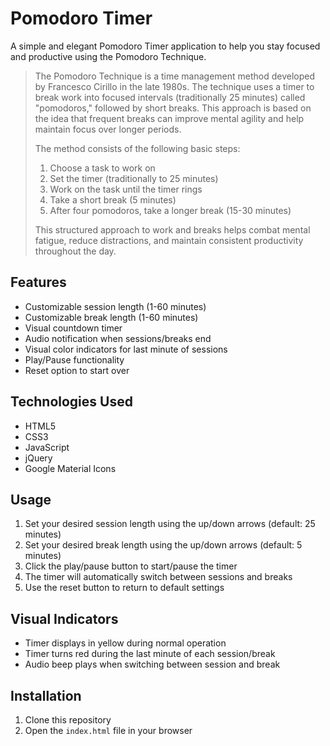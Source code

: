 # Pomodoro Timer

A simple and elegant Pomodoro Timer application to help you stay focused and productive using the Pomodoro Technique.

> The Pomodoro Technique is a time management method developed by Francesco Cirillo in the late 1980s. The technique uses a timer to break work into focused intervals (traditionally 25 minutes) called "pomodoros," followed by short breaks. This approach is based on the idea that frequent breaks can improve mental agility and help maintain focus over longer periods.
>
> The method consists of the following basic steps:
>
> 1. Choose a task to work on
> 2. Set the timer (traditionally to 25 minutes)
> 3. Work on the task until the timer rings
> 4. Take a short break (5 minutes)
> 5. After four pomodoros, take a longer break (15-30 minutes)
>
> This structured approach to work and breaks helps combat mental fatigue, reduce distractions, and maintain consistent productivity throughout the day.

## Features

-   Customizable session length (1-60 minutes)
-   Customizable break length (1-60 minutes)
-   Visual countdown timer
-   Audio notification when sessions/breaks end
-   Visual color indicators for last minute of sessions
-   Play/Pause functionality
-   Reset option to start over

## Technologies Used

-   HTML5
-   CSS3
-   JavaScript
-   jQuery
-   Google Material Icons

## Usage

1. Set your desired session length using the up/down arrows (default: 25 minutes)
2. Set your desired break length using the up/down arrows (default: 5 minutes)
3. Click the play/pause button to start/pause the timer
4. The timer will automatically switch between sessions and breaks
5. Use the reset button to return to default settings

## Visual Indicators

-   Timer displays in yellow during normal operation
-   Timer turns red during the last minute of each session/break
-   Audio beep plays when switching between session and break

## Installation

1. Clone this repository
2. Open the `index.html` file in your browser
